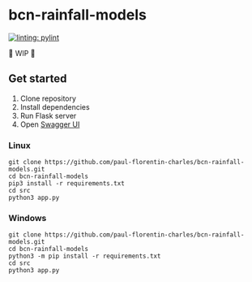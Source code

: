 # bcn-rainfall-models

[![linting: pylint](https://img.shields.io/badge/linting-pylint-yellowgreen)](https://github.com/pylint-dev/pylint)

🚧 WIP 🚧

## Get started

1. Clone repository
2. Install dependencies
3. Run Flask server
4. Open [Swagger UI](http://127.0.0.1/apidocs)

### Linux
```commandline
git clone https://github.com/paul-florentin-charles/bcn-rainfall-models.git
cd bcn-rainfall-models
pip3 install -r requirements.txt
cd src
python3 app.py
```

### Windows
```commandline
git clone https://github.com/paul-florentin-charles/bcn-rainfall-models.git
cd bcn-rainfall-models
python3 -m pip install -r requirements.txt
cd src
python3 app.py
```
